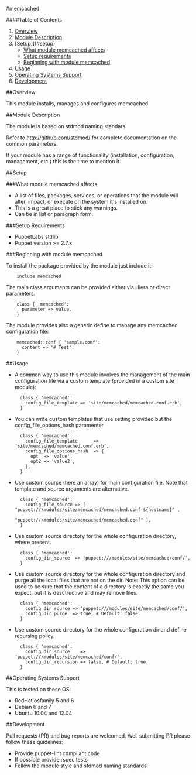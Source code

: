 #memcached

####Table of Contents

1. [Overview](#overview)
2. [Module Description](#module-description)
3. [Setup]](#setup)
    * [What module memcached affects](#what-modulename-memcached-affects)
    * [Setup requirements](#setup-requirements)
    * [Beginning with module memcached](#beginning-with-module-memcached)
4. [Usage](#usage)
5. [Operating Systems Support](#operating-systems-support)
6. [Development](#development)

##Overview

This module installs, manages and configures memcached.

##Module Description

The module is based on stdmod naming standars.

Refer to http://github.com/stdmod/ for complete documentation on the common parameters.


If your module has a range of functionality (installation, configuration, management, etc.) this is the time to mention it.

##Setup

###What module memcached affects

* A list of files, packages, services, or operations that the module will alter, impact, or execute on the system it's installed on.
* This is a great place to stick any warnings.
* Can be in list or paragraph form.

###Setup Requirements

* PuppetLabs stdlib
* Puppet version >= 2.7.x


###Beginning with module memcached

To install the package provided by the module just include it:

        include memcached

The main class arguments can be provided either via Hiera or direct parameters:

        class { 'memcached':
          parameter => value,
        }

The module provides also a generic define to manage any memcached configuration file:

        memcached::conf { 'sample.conf':
          content => '# Test',
        }


##Usage

* A common way to use this module involves the management of the main configuration file via a custom template (provided in a custom site module):

        class { 'memcached':
          config_file_template => 'site/memcached/memcached.conf.erb',
        }

* You can write custom templates that use setting provided but the config_file_options_hash paramenter

        class { 'memcached':
          config_file_template      => 'site/memcached/memcached.conf.erb',
          config_file_options_hash  => {
            opt  => 'value',
            opt2 => 'value2',
          },
        }

* Use custom source (here an array) for main configuration file. Note that template and source arguments are alternative.

        class { 'memcached':
          config_file_source => [ "puppet:///modules/site/memcached/memcached.conf-${hostname}" ,
                                  "puppet:///modules/site/memcached/memcached.conf" ],
        }


* Use custom source directory for the whole configuration directory, where present.

        class { 'memcached':
          config_dir_source  => 'puppet:///modules/site/memcached/conf/',
        }

* Use custom source directory for the whole configuration directory and purge all the local files that are not on the dir.
  Note: This option can be used to be sure that the content of a directory is exactly the same you expect, but it is desctructive and may remove files.

        class { 'memcached':
          config_dir_source => 'puppet:///modules/site/memcached/conf/',
          config_dir_purge  => true, # Default: false.
        }

* Use custom source directory for the whole configuration dir and define recursing policy.

        class { 'memcached':
          config_dir_source    => 'puppet:///modules/site/memcached/conf/',
          config_dir_recursion => false, # Default: true.
        }


##Operating Systems Support

This is tested on these OS:
- RedHat osfamily 5 and 6
- Debian 6 and 7
- Ubuntu 10.04 and 12.04


##Development

Pull requests (PR) and bug reports are welcomed.
Well submitting PR please follow these quidelines:
- Provide puppet-lint compliant code
- If possible provide rspec tests
- Follow the module style and stdmod naming standards
